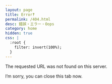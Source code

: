 ```yaml
---
layout: page
title: Error‽
permalink: /404.html
desc: 錯誤・エラー・Oops
category: home
hidden: true
css: |
  :root {
    filter: invert(100%);
  }
---
```


<p>The requested URL was not found on this server.</p>
<p>I’m sorry, you can close this tab now.</p>
